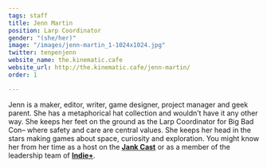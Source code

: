 ```yaml
---
tags: staff
title: Jenn Martin
position: Larp Coordinator
gender: "(she/her)"
image: "/images/jenn-martin_1-1024x1024.jpg"
twitter: tenpenjenn
website_name: the.kinematic.cafe
website_url: http://the.kinematic.cafe/jenn-martin/
order: 1

---
```

Jenn is a maker, editor, writer, game designer, project manager and geek parent. She has a metaphorical hat collection and wouldn’t have it any other way. She keeps her feet on the ground as the Larp Coordinator for Big Bad Con– where safety and care are central values. She keeps her head in the stars making games about space, curiosity and exploration. You might know her from her time as a host on the [**Jank Cast**](http://jankcast.com/) or as a member of the leadership team of [**Indie+**](http://www.indieplus.org/).